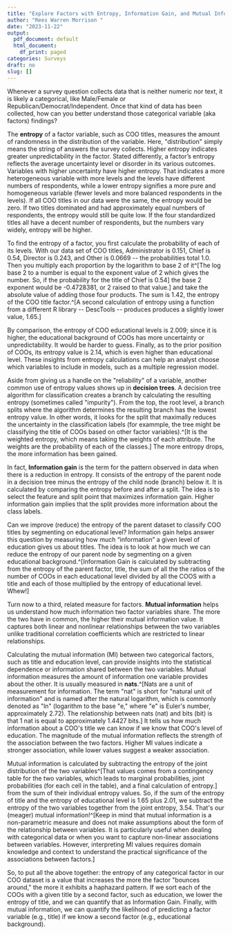 ```yaml
---
title: "Explore Factors with Entropy, Information Gain, and Mutual Information"
author: "Rees Warren Morrison "
date: "2023-11-22"
output:
  pdf_document: default
  html_document:
    df_print: paged
categories: Surveys
draft: no
slug: []
---
```






Whenever a survey question collects data that is neither numeric nor text, it is likely a categorical, like Male/Female or Republican/Democrat/Independent.  Once that kind of data has been collected, how can you better understand those categorical variable (aka factors) findings?     

The **entropy** of a factor variable, such as COO titles, measures the amount of randomness in the distribution of the variable. Here, "distribution" simply means the string of answers the survey collects.  Higher entropy indicates greater unpredictability in the factor.  Stated differently, a factor’s entropy reflects the average uncertainty level or disorder in its various outcomes.  Variables with higher uncertainty have higher entropy. That indicates a more heterogeneous variable with more levels and the levels have different numbers of respondents, while a lower entropy signifies a more pure and homogeneous variable (fewer levels and more balanced respondents in the levels). If all COO titles in our data were the same, the entropy would be zero. If two titles dominated and had approximately equal numbers of respondents, the entropy would still be quite low. If the four standardized titles all have a decent number of respondents, but the numbers vary widely, entropy will be higher.

To find the entropy of a factor, you first calculate the probability of each of its levels.  With our data set of COO titles, 
Administrator is 0.151, 
Chief is 0.54, 
Director is 0.243, and 
Other is 0.0669 -- the probabilities total 1.0.  Then you multiply each proportion by the logarithm to base 2 of it^[The log base 2 to a number is equal to the exponent value of 2 which gives the number.  So, if the probability for the title of Chief is 0.54] the base 2 exponent would be -0.4728381, or 2 raised to that value.] and take the absolute value of adding those four products.  The sum is 
1.42, the entropy of the COO title factor.^[A second calculation of entropy using a function from a different R library -- DescTools -- produces produces a slightly lower value, 1.65.]  

By comparison, the entropy of COO educational levels is 2.009; since it is higher, the educational background of COOs has more uncertainty or unpredictability. It would be harder to guess. Finally, as to the prior position of COOs, its entropy value is 2.14, which is even higher than educational level.  These insights from entropy calculations can help an analyst choose which variables to include in models, such as a multiple regression model.

Aside from giving us a handle on the "reliability" of a variable, another common use of entropy values shows up in **decision trees**.  A decision tree algorithm for classification creates a branch by calculating the resulting entropy (sometimes called "impurity").  From the top, the root level, a branch splits where the algorithm determines the resulting branch has the lowest entropy value.  In other words, it looks for the split that maximally reduces the uncertainty in the classification labels (for exammple, the tree might be classifying the title of COOs based on other factor variables).^[It is the weighted entropy, which means taking the weights of each attribute. The weights are the probability of each of the classes.] The more entropy drops, the more  information has been gained.

In fact, **Information gain** is the term for the pattern observed in data when there is a reduction in entropy. It consists of the entropy of the parent node in a decision tree minus the entropy of the child node (branch) below it. It is calculated by comparing the entropy before and after a split. The idea is to select the feature and split point that maximizes information gain. Higher information gain implies that the split provides more information about the class labels.

Can we improve (reduce) the entropy of the parent dataset to classify COO titles by segmenting on educational level? Information gain helps answer this question by measuring how much “information” a given level of education gives us about titles. The idea is to look at how much we can reduce the entropy of our parent node by segmenting on a given educational background.^[Information Gain is calculated by subtracting from the entropy of the parent factor, title, the sum of all the the ratios of the number of COOs in each educational level divided by all the COOS with a title and each of those multiplied by the entropy of educational level.  Whew!]

<!-- Where  Hp is the entropy of the parent (the complete, unsegmented dataset), n is the number of values of our target variable (and hence the number of child segments),  pci is the probability that an observation is in child  i (the weighting), and  Hci is the entropy of child (segment)  i. -->

Turn now to a third, related measure for factors.  **Mutual information** helps us understand how much information two factor variables share. The more the two have in common, the higher their mutual information value.  It captures both linear and nonlinear relationships between the two variables unlike traditional correlation coefficients which are restricted to linear relationships.

Calculating the mutual information (MI) between two categorical factors, such as title and education level, can provide insights into the statistical dependence or information shared between the two variables. Mutual information measures the amount of information one variable provides about the other. It is usually measured in **nats**.^[Nats are a unit of measurement for information. The term "nat" is short for "natural unit of information" and is named after the natural logarithm, which is commonly denoted as "ln" (logarithm to the base "e," where "e" is Euler's number, approximately 2.72).  The relationship between nats (nat) and bits (bit) is that 1 nat is equal to approximately 1.4427 bits.]  It tells us how much information about a COO's title we can know if we know that COO's level of education. The magnitude of the mutual information reflects the strength of the association between the two factors. Higher MI values indicate a stronger association, while lower values suggest a weaker association.



Mutual information is calculated by subtracting the entropy of the joint distribution of the two variables^[That values comes from a contingency table for the two variables, which leads to marginal probabilities, joint probabilities (for each cell in the table), and a final calculation of entropy.] from the sum of their individual entropy values.  So, if the sum of the entropy of title and the entropy of educational level is 1.65 plus 2.01, we subtract the entropy of the two variables together from the joint entropy, 3.54.  That's our (meager) mutual information!^[Keep in mind that mutual information is a non-parametric measure and does not make assumptions about the form of the relationship between variables. It is particularly useful when dealing with categorical data or when you want to capture non-linear associations between variables. However, interpreting MI values requires domain knowledge and context to understand the practical significance of the associations between factors.]

So, to put all the above together: the entropy of any categorical factor in our COO dataset is a value that increases the more the factor "bounces around," the more it exhibits a haphazard pattern.  If we sort each of the COOs with a given title by a second factor, such as education, we lower the entropy of title, and we can quantify  that as Information Gain.  Finally, with mutual information, we can quantify the likelihood of predicting a factor variable (e.g., title) if we know a second factor (e.g., educational background).

<!-- End of post -->
